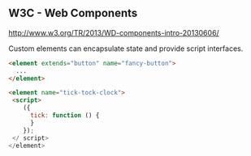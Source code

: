 ##  W3C - Web Components

http://www.w3.org/TR/2013/WD-components-intro-20130606/

Custom elements can encapsulate state and provide script interfaces.

```html
<element extends="button" name="fancy-button">
  ...
</element>

<element name="tick-tock-clock">
 <script>
    ({
      tick: function () {
      }
    });
 </ script>
</element>
```
